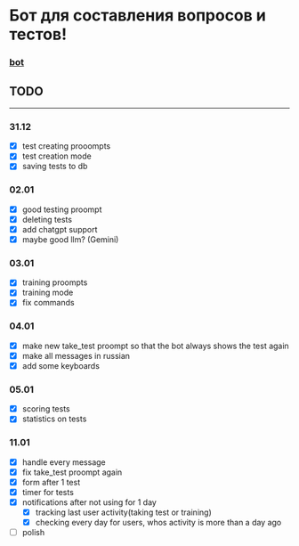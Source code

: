 # Бот для составления вопросов и тестов!
### [bot](https://t.me/testsproject_bot)

## TODO
---
### 31.12
- [x] test creating prooompts
- [x] test creation mode
- [x] saving tests to db

### 02.01
- [x] good testing proompt
- [x] deleting tests
- [x] add chatgpt support
- [x] maybe good llm? (Gemini)

### 03.01
- [x] training proompts
- [x] training mode
- [x] fix commands

### 04.01
- [x] make new take_test proompt so that the bot always shows the test again
- [x] make all messages in russian
- [x] add some keyboards

### 05.01
- [x] scoring tests
- [x] statistics on tests

### 11.01
- [x] handle every message
- [x] fix take_test proompt again
- [x] form after 1 test
- [x] timer for tests
- [x] notifications after not using for 1 day
    - [x] tracking last user activity(taking test or training)
    - [x] checking every day for users, whos activity is more than a day ago
- [ ] polish
